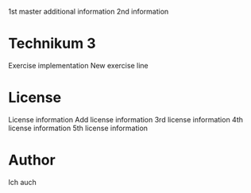 1st master additional information
2nd information

# Technikum 3

Exercise implementation
New exercise line

# License

License information
Add license information
3rd license information
4th license information
5th license information

# Author

Ich auch
